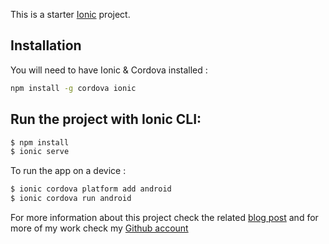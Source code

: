 This is a starter [Ionic](http://ionicframework.com/docs/) project.

## Installation
You will need to have Ionic & Cordova installed : 

```bash
npm install -g cordova ionic
```

## Run the project with Ionic CLI:

```bash
$ npm install
$ ionic serve
```

To run the app on a device :

```bash
$ ionic cordova platform add android
$ ionic cordova run android
```

For more information about this project check the related [blog post](http://blog.soat.fr/2017/12/ionic-3-creez-votre-application-mobile/) and for more of my work check my [Github account](https://github.com/LamineMbn)

